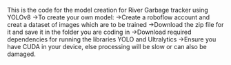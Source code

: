This is the code for the model creation for River Garbage tracker using YOLOv8
->To create your own model:
->Create a roboflow account and creat a dataset of images which are to be trained
->Download the zip file for it and save it in the folder you are coding in
->Download required dependencies for running the libraries YOLO and Ultralytics
->Ensure you have CUDA in your device, else processing will be slow or can also be damaged.

